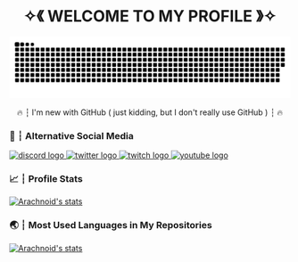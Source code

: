 <h1 align="center">✧《 WELCOME TO MY PROFILE 》✧</h1>

![Snake Gif](https://github.com/MinerzArachnoid/MinerzArachnoid/blob/output/github-contribution-grid-snake-dark.svg)

<p align="center">🔥 ┆  I'm new with GitHub ( just kidding, but I don't really use GitHub ) ┆ 🔥</p>

<h3 align="left">💌 ┆ Alternative Social Media</h3>

<div align="left">
  <a href="https://discord.gg/KEhjfZKwFc" target="_blank">
    <img src="https://img.shields.io/static/v1?message=Discord Server&logo=discord&label=AR Motel Community&color=7289DA&logoColor=7289DA&labelColor=&style=flat" height="25" alt="discord logo"  />
  </a>
  <a href="https://twitter.com/ArachnoidMinerz" target="_blank">
    <img src="https://img.shields.io/static/v1?message=Twitter&logo=twitter&label=Abang Maguro 🐟&color=1DA1F2&logoColor=1DA1F2&labelColor=&style=flat" height="25" alt="twitter logo"  />
  </a>
  <a href="https://www.twitch.tv/minerzarachnoid" target="_blank">
    <img src="https://img.shields.io/static/v1?message=Twitch&logo=twitch&label=MinerzArachnoid&color=9146FF&logoColor=9146FF&labelColor=&style=flat" height="25" alt="twitch logo"  />
  </a>
  <a href="https://www.youtube.com/@ThisIsArachnoid" target="_blank">
    <img src="https://img.shields.io/static/v1?message=Youtube&logo=youtube&label=This is Arachnoid&color=FF0000&logoColor=FF0000&labelColor=&style=flat" height="25" alt="youtube logo"  />
  </a>
</div>

<h3 align="left">📈 ┆ Profile Stats</h3>

[![Arachnoid's stats](https://github-readme-stats.vercel.app/api?username=MinerzArachnoid&show_icons=true&count_private=true&theme=tokyonight&hide_border=true)](https://github.com/antoniuswisnu/github-readme-stats)

<h3 align="left">🌏 ┆ Most Used Languages in My Repositories</h3>

[![Arachnoid's stats](https://github-readme-stats.vercel.app/api/top-langs?username=MinerzArachnoid&theme=tokyonight&hide_border=true&langs_count=10)](https://github.com/antoniuswisnu/github-readme-stats)
